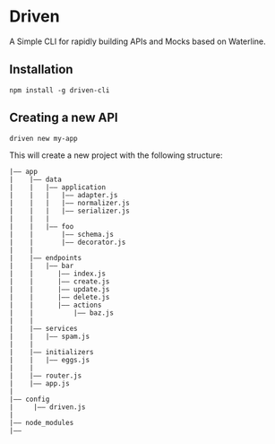 # Driven

A Simple CLI for rapidly building APIs and Mocks based on Waterline.

## Installation

```
npm install -g driven-cli
```

## Creating a new API

```
driven new my-app
```

This will create a new project with the following structure:

```
|–– app
|    |–– data
|    |   |–– application
|    |   |   |–– adapter.js
|    |   |   |–– normalizer.js
|    |   |   |–– serializer.js
|    |   |
|    |   |–– foo
|    |       |–– schema.js
|    |       |–– decorator.js
|    |
|    |–– endpoints
|    |   |–– bar
|    |      |–– index.js
|    |      |–– create.js
|    |      |–– update.js
|    |      |–– delete.js
|    |      |–– actions
|    |          |–– baz.js
|    |
|    |–– services
|    |   |–– spam.js
|    |
|    |–– initializers
|    |   |–– eggs.js
|    |
|    |–– router.js
|    |–– app.js
|
|–– config
|     |–– driven.js
|
|–– node_modules
|–– 
```
